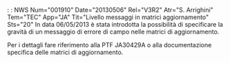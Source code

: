  :  : NWS Num="001910" Date="20130506" Rel="V3R2" Atr="S. Arrighini" Tem="TEC" App="JA" Tit="Livello messaggi in matrici aggiornamento" Sts="20"
In data 06/05/2013 è stata introdotta la possibilità di specificare la gravità di un messaggio di errore di campo nelle matrici di aggiornamento.

Per i dettagli fare riferimento alla PTF JA30429A o alla documentazione specifica delle matrici di
aggiornamento.
